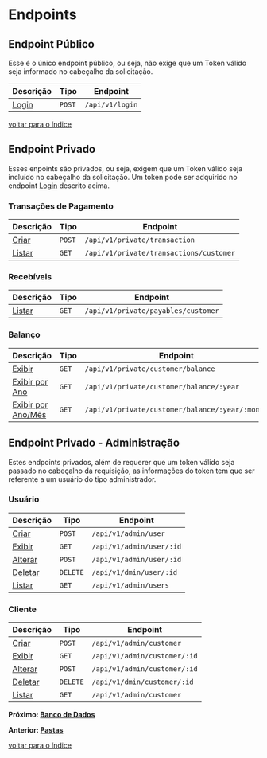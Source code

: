 # Endpoints

## Endpoint Público

Esse é o único endpoint público, ou seja, não exige que um Token válido seja informado no cabeçalho da solicitação.

| Descrição                     | Tipo    | Endpoint        |
|-------------------------------|---------|-----------------|
| [Login](/docs/endpoints/public/post_login.md)  | `POST`  | `/api/v1/login` |

[voltar para o índice](/README.md#lista-de-conteúdo)

## Endpoint Privado

Esses enpoints são privados, ou seja, exigem que um Token válido seja incluído no cabeçalho da solicitação. Um token pode ser adquirido no endpoint [Login](#endpoint-público) descrito acima.

### Transações de Pagamento

| Descrição                                       | Tipo  | Endpoint                          |
|-------------------------------------------------|-------|-----------------------------------|
| [Criar](/docs/endpoints/private/transaction/post_transaction.md)  | `POST`  | `/api/v1/private/transaction`           |
| [Listar](/docs/endpoints/private/transaction/get_customer.md)     | `GET`   | `/api/v1/private/transactions/customer` |

### Recebíveis

| Descrição                               | Tipo  | Endpoint                    |
|-----------------------------------------|-------|-----------------------------|
| [Listar](/docs/endpoints/private/payable/get_customer.md) | `GET` | `/api/v1/private/payables/customer` |

### Balanço

| Descrição                                           | Tipo  | Endpoint                                |
|-----------------------------------------------------|-------|-----------------------------------------|
| [Exibir](/docs/endpoints/private/customer/get_balance.md)             | `GET` | `/api/v1/private/customer/balance`              |
| [Exibir por Ano](/docs/endpoints/private/customer/get_balance.md)     | `GET` | `/api/v1/private/customer/balance/:year`        |
| [Exibir por Ano/Mês](/docs/endpoints/private/customer/get_balance.md) | `GET` | `/api/v1/private/customer/balance/:year/:month` |

## Endpoint Privado - Administração

Estes endpoints privados, além de requerer que um token válido seja passado no cabeçalho da requisição, as informações do token tem que ser referente a um usuário do tipo administrador.

### Usuário

| Descrição                                 | Tipo      | Endpoint                  |
|-------------------------------------------|-----------|---------------------------|
| [Criar](/docs/endpoints/admin/post_user.md)         | `POST`    | `/api/v1/admin/user`      |
| [Exibir](/docs/endpoints/admin/get_user_id.md)      | `GET`     | `/api/v1/admin/user/:id`  |
| [Alterar](/docs/endpoints/admin/post_user_id.md)    | `POST`    | `/api/v1/admin/user/:id`  |
| [Deletar](/docs/endpoints/admin/delete_user_id.md)  | `DELETE`  | `/api/v1/dmin/user/:id` |
| [Listar](/docs/endpoints/admin/get_users.md)        | `GET`     | `/api/v1/admin/users`     |

### Cliente

| Descrição                                     | Tipo      | Endpoint                      |
|-----------------------------------------------|-----------|-------------------------------|
| [Criar](/docs/endpoints/admin/post_customer.md)         | `POST`    | `/api/v1/admin/customer`      |
| [Exibir](/docs/endpoints/admin/get_customer_id.md)      | `GET`     | `/api/v1/admin/customer/:id`  |
| [Alterar](/docs/endpoints/admin/post_customer_id.md)    | `POST`    | `/api/v1/admin/customer/:id`  |
| [Deletar](/docs/endpoints/admin/delete_customer_id.md)  | `DELETE`  | `/api/v1/dmin/customer/:id` |
| [Listar](/docs/endpoints/admin/get_customers.md)        | `GET`     | `/api/v1/admin/customer`      |

**Próximo: [Banco de Dados](/docs/bancodedados.md)**

**Anterior: [Pastas](/docs/pastas.md)**

[voltar para o índice](/README.md#endpoints)
